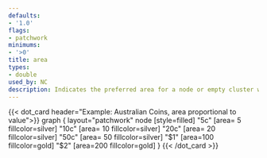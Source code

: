 ```yaml
---
defaults:
- '1.0'
flags:
- patchwork
minimums:
- '>0'
title: area
types:
- double
used_by: NC
description: Indicates the preferred area for a node or empty cluster when laid out by [patchwork](/docs/layouts/patchwork/)
---
```


{{< dot_card header="Example: Australian Coins, area proportional to value">}}
graph {
  layout="patchwork"
  node [style=filled]
  "5c"  [area=  5 fillcolor=silver]
  "10c" [area= 10 fillcolor=silver]
  "20c" [area= 20 fillcolor=silver]
  "50c" [area= 50 fillcolor=silver]
  "$1"  [area=100 fillcolor=gold]
  "$2"  [area=200 fillcolor=gold]
}
{{< /dot_card >}}

